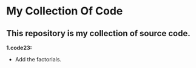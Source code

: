 # My Collection Of Code
## This repository is my collection of source code.
**1.code23:**
- Add the factorials.
